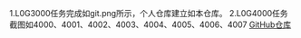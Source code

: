 1.L0G3000任务完成如git.png所示，个人仓库建立如本仓库。
2.L0G4000任务截图如4000、4001、4002、4003、4004、4005、4006、4007
[GitHub仓库](https://github.com/InternLM/Tutorial)
